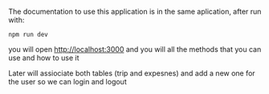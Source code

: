 The documentation to use this application is in the same aplication, after run with:

```
npm run dev
```

you will open [http://localhost:3000](http://localhost:3000) and you will all the methods that you can use and how to use it

Later will assiociate both tables (trip and expesnes) and add a new one for the user so we can login and logout
